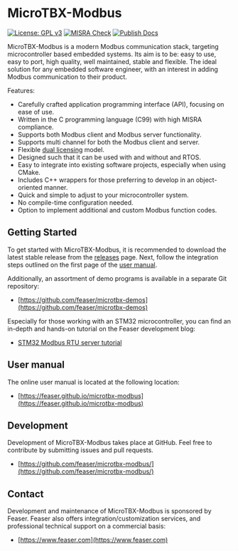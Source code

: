 # MicroTBX-Modbus
[![License: GPL v3](https://img.shields.io/badge/License-GPLv3-blue.svg)](https://www.gnu.org/licenses/gpl-3.0) [![MISRA Check](https://github.com/feaser/microtbx-modbus/actions/workflows/misra_check.yml/badge.svg)](https://github.com/feaser/microtbx-modbus/actions/workflows/misra_check.yml) [![Publish Docs](https://github.com/feaser/microtbx-modbus/actions/workflows/publish_docs.yml/badge.svg)](https://github.com/feaser/microtbx-modbus/actions/workflows/publish_docs.yml)

MicroTBX-Modbus is a modern Modbus communication stack, targeting microcontroller based embedded systems. Its aim is to be: easy to use, easy to port, high quality, well maintained, stable and flexible. The ideal solution for any embedded software engineer, with an interest in adding Modbus communication to their product.

Features:

* Carefully crafted application programming interface (API), focusing on ease of use.
* Written in the C programming language (C99) with high MISRA compliance.
* Supports both Modbus client and Modbus server functionality.
* Supports multi channel for both the Modbus client and server.
* Flexible [dual licensing](https://feaser.github.io/microtbx-modbus/licensing/) model.
* Designed such that it can be used with and without and RTOS.
* Easy to integrate into existing software projects, especially when using CMake.
* Includes C++ wrappers for those preferring to develop in an object-oriented manner.
* Quick and simple to adjust to your microcontroller system.
* No compile-time configuration needed.
* Option to implement additional and custom Modbus function codes.

## Getting Started

To get started with MicroTBX-Modbus, it is recommended to download the latest stable release from the [releases](https://github.com/feaser/microtbx-modbus/releases/) page. Next, follow the integration steps outlined on the first page of the [user manual](https://feaser.github.io/microtbx-modbus).

Additionally, an assortment of demo programs is available in a separate Git repository: 

* [https://github.com/feaser/microtbx-demos](https://github.com/feaser/microtbx-demos)

Especially for those working with an STM32 microcontroller, you can find an in-depth and hands-on tutorial on the Feaser development blog:

* [STM32 Modbus RTU server tutorial](https://www.feaser.com/en/blog/2023/04/stm32-modbus-rtu-server-tutorial/)

## User manual

The online user manual is located at the following location:

* [https://feaser.github.io/microtbx-modbus](https://feaser.github.io/microtbx-modbus)

## Development

Development of MicroTBX-Modbus takes place at GitHub. Feel free to contribute by submitting issues and pull requests.

* [https://github.com/feaser/microtbx-modbus/](https://github.com/feaser/microtbx-modbus/)

## Contact

Development and maintenance of MicroTBX-Modbus is sponsored by Feaser. Feaser also offers integration/customization services, and professional technical support on a commercial basis:

* [https://www.feaser.com](https://www.feaser.com)



